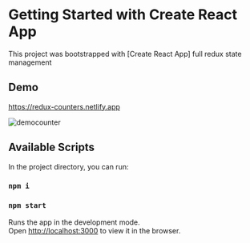 # Getting Started with Create React App

This project was bootstrapped with [Create React App] full redux state management

## Demo
https://redux-counters.netlify.app

![democounter](https://user-images.githubusercontent.com/51259303/132956806-22d35ac6-7329-454b-8c67-9ac71a1397ed.PNG)


## Available Scripts

In the project directory, you can run:

### `npm i`
### `npm start`

Runs the app in the development mode.\
Open [http://localhost:3000](http://localhost:3000) to view it in the browser.


